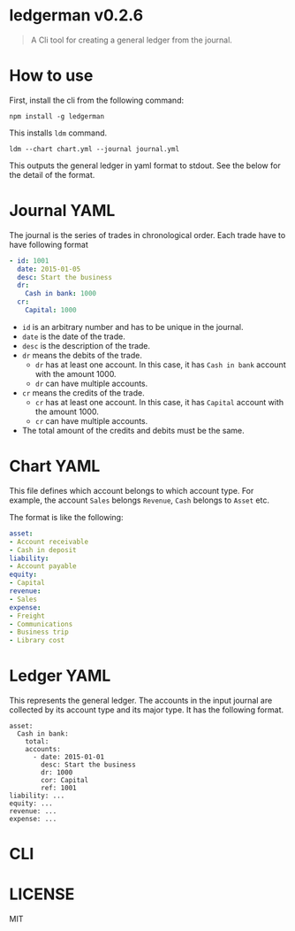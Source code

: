 # ledgerman v0.2.6

> A Cli tool for creating a general ledger from the journal.

# How to use

First, install the cli from the following command:

    npm install -g ledgerman

This installs `ldm` command.

    ldm --chart chart.yml --journal journal.yml

This outputs the general ledger in yaml format to stdout. See the below for the detail of the format.

# Journal YAML

The journal is the series of trades in chronological order. Each trade have to have following format

```yml
- id: 1001
  date: 2015-01-05
  desc: Start the business
  dr:
    Cash in bank: 1000
  cr:
    Capital: 1000
```

- `id` is an arbitrary number and has to be unique in the journal.
- `date` is the date of the trade.
- `desc` is the description of the trade.
- `dr` means the debits of the trade.
  - `dr` has at least one account. In this case, it has `Cash in bank` account with the amount 1000.
  - `dr` can have multiple accounts.
- `cr` means the credits of the trade.
  - `cr` has at least one account. In this case, it has `Capital` account with the amount 1000.
  - `cr` can have multiple accounts.
- The total amount of the credits and debits must be the same.

# Chart YAML

This file defines which account belongs to which account type. For example, the account `Sales` belongs `Revenue`, `Cash` belongs to `Asset` etc.

The format is like the following:

```yml
asset:
- Account receivable
- Cash in deposit
liability:
- Account payable
equity:
- Capital
revenue:
- Sales
expense:
- Freight
- Communications
- Business trip
- Library cost
```

# Ledger YAML

This represents the general ledger. The accounts in the input journal are collected by its account type and its major type. It has the following format.

```
asset:
  Cash in bank:
    total:
    accounts:
      - date: 2015-01-01
        desc: Start the business
        dr: 1000
        cor: Capital
        ref: 1001
liability: ...
equity: ...
revenue: ...
expense: ...
```

# CLI

# LICENSE

MIT

